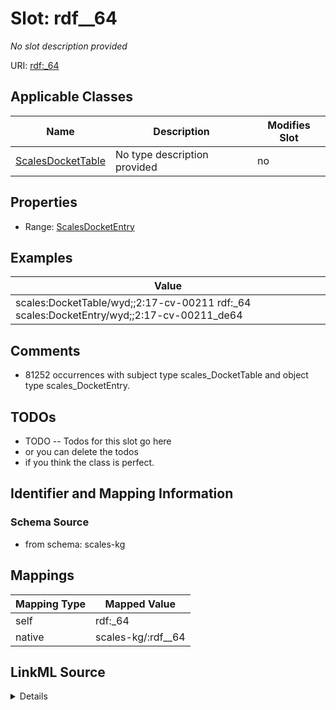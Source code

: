

# Slot: rdf__64


_No slot description provided_





URI: [rdf:_64](http://www.w3.org/1999/02/22-rdf-syntax-ns#_64)



<!-- no inheritance hierarchy -->





## Applicable Classes

| Name | Description | Modifies Slot |
| --- | --- | --- |
| [ScalesDocketTable](../classes/ScalesDocketTable.md) | No type description provided |  no  |







## Properties

* Range: [ScalesDocketEntry](../classes/ScalesDocketEntry.md)






## Examples

| Value |
| --- |
| scales:DocketTable/wyd;;2:17-cv-00211 rdf:_64 scales:DocketEntry/wyd;;2:17-cv-00211_de64 |

## Comments

* 81252 occurrences with subject type scales_DocketTable and object type scales_DocketEntry.

## TODOs

* TODO -- Todos for this slot go here
* or you can delete the todos
* if you think the class is perfect.

## Identifier and Mapping Information







### Schema Source


* from schema: scales-kg




## Mappings

| Mapping Type | Mapped Value |
| ---  | ---  |
| self | rdf:_64 |
| native | scales-kg/:rdf__64 |




## LinkML Source

<details>
```yaml
name: rdf__64
description: No slot description provided
todos:
- TODO -- Todos for this slot go here
- or you can delete the todos
- if you think the class is perfect.
comments:
- 81252 occurrences with subject type scales_DocketTable and object type scales_DocketEntry.
examples:
- value: scales:DocketTable/wyd;;2:17-cv-00211 rdf:_64 scales:DocketEntry/wyd;;2:17-cv-00211_de64
from_schema: scales-kg
rank: 1000
slot_uri: rdf:_64
alias: rdf__64
domain_of:
- scales_DocketTable
range: scales_DocketEntry

```
</details>